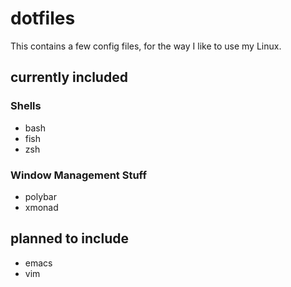 # dotfiles
This contains a few config files, for the way I like to use my Linux.

## currently included
### Shells
- bash
- fish
- zsh
### Window Management Stuff
- polybar
- xmonad
## planned to include
- emacs
- vim
